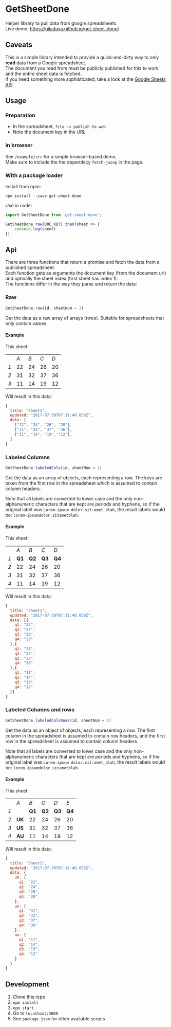 # GetSheetDone
Helper library to pull data from google spreadsheets.   
Live demo: https://giladaya.github.io/get-sheet-done/

## Caveats
This is a simple library intended to provide a quick-and-dirty way to only **read** data from a Google spreadsheet.  
The document you read from must be publicly published for this to work and the entire sheet data is fetched.  
If you need something more sophisticated, take a look at  the [Google Sheets API](https://developers.google.com/sheets/api/)

## Usage 
### Preparation
- In the spreadsheet, `file -> publish to web`  
- Note the document key in the URL  

### In browser
See `/example/src` for a simple browser-based demo.  
Make sure to include the the dependecy `fetch-jsonp` in the page.

### With a package loader
Install from npm:  
```
npm install --save get-sheet-done
```

Use in code:  
```javascript
import GetSheetDone from 'get-sheet-done';

GetSheetDone.raw(DOC_KEY).then(sheet => {
    console.log(sheet)
})
```


## Api
There are three functions that return a promise and fetch the data from a published spreadsheet.  
Each function gets as arguments the document key (from the document url) and optinally the sheet index (first sheet has index 1).  
The functions differ in the way they parse and return the data:

### Raw
```javascript
GetSheetDone.raw(id, sheetNum = 1)
```
Get the data as a raw array of arrays (rows).
Suitable for spreadsheets that only contain values.

#### Example
This sheet:  

|     |     |     |     |     |
|-----|-----|-----|-----|-----|
|     | *A* | *B* | *C* | *D* |
| *1* | 22  | 24  | 26  | 20  |
| *2* | 31  | 32  | 37  | 36  |
| *3* | 11  | 14  | 19  | 12  |

Will result in this data:
```javascript
{
  title: "Sheet1",
  updated: "2017-07-30T07:11:40.056Z",
  data: [
    ["22", "24", "26", "20"],
    ["31", "32", "37", "36"],
    ["11", "14", "19", "12"],
  ]
}
```

### Labeled Columns
```javascript
GetSheetDone.labeledCols(id, sheetNum = 1)
```
Get the data as an array of objects, each representing a row. The keys are taken from the first row in the spreadsheet which is assumed to contain column headers.  

Note that all labels are converted to lower case and the only non-alphanumeric characters that are kept are periods and hyphens, so if the original label was `Lorem-ipsum dolor.sit:amet_blah`, the result labels would be: `lorem-ipsumdolor.sitametblah`.

#### Example
This sheet:  

|     |     |     |     |     |
|-----|-----|-----|-----|-----|
|     | *A* | *B* | *C* | *D* |
| *1* | **Q1** | **Q2** | **Q3** | **Q4** |
| *2* | 22  | 24  | 26  | 20  |
| *3* | 31  | 32  | 37  | 36  |
| *4* | 11  | 14  | 19  | 12  |
 
Will result in this data: 
```javascript
{
  title: "Sheet1",
  updated: "2017-07-30T07:11:40.056Z",
  data: [{
    q1: "22",
    q2: "24",
    q3: "26",
    q4: "20"
  },{
    q1: "31",
    q2: "32",
    q3: "37",
    q4: "36"
  },{
    q1: "11",
    q2: "14",
    q3: "19",
    q4: "12"
  }]
}
``` 

### Labeled Columns and rows
```javascript
GetSheetDone.labeledColsRows(id, sheetNum = 1)
```
Get the data as an object of objects, each representing a row. The first column in the spreadsheet is assumed to contain row headers, and the first row in the spreadsheet is assumed to contain column headers.  

Note that all labels are converted to lower case and the only non-alphanumeric characters that are kept are periods and hyphens, so if the original label was `Lorem-ipsum dolor.sit:amet_blah`, the result labels would be: `lorem-ipsumdolor.sitametblah`.

#### Example
This sheet:  

|     |        |        |        |        |        |
|-----|--------|--------|--------|--------|--------|
|     | *A*    | *B*    | *C*    | *D*    | *E*    |
| *1* |        | **Q1** | **Q2** | **Q3** | **Q4** |
| *2* | **UK** | 22     | 24     | 26     | 20     |
| *3* | **US** | 31     | 32     | 37     | 36     |
| *4* | **AU** | 11     | 14     | 19     | 12     |

Will result in this data: 
```javascript
{
  title: "Sheet1",
  updated: "2017-07-30T07:11:40.056Z",
  data: {
    uk: {
      q1: "22",
      q2: "24",
      q3: "26",
      q4: "20"
    },
    us: {
      q1: "31",
      q2: "32",
      q3: "37",
      q4: "36"
    },
    au: {
      q1: "11",
      q2: "14",
      q3: "19",
      q4: "12"
    }
  }
}
``` 

## Development
1. Clone this repo
2. `npm install`
3. `npm start`
4. Go to `localhost:3000`
5. See `package.json` for other available scripts
